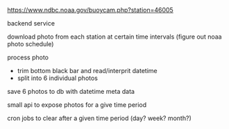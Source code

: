 https://www.ndbc.noaa.gov/buoycam.php?station=46005

backend service

download photo from each station at certain time intervals (figure out noaa photo schedule)

process photo

- trim bottom black bar and read/interprit datetime
- split into 6 individual photos

save 6 photos to db with datetime meta data

small api to expose photos for a give time period

cron jobs to clear after a given time period (day? week? month?)
